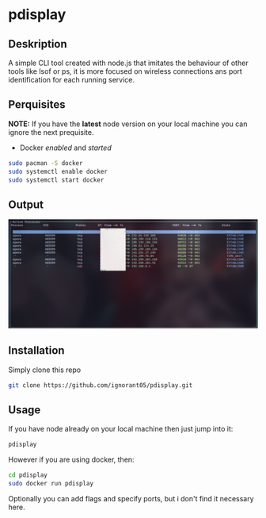 # pdisplay

## Deskription

A simple CLI tool created with node.js that imitates the behaviour of other tools like lsof or ps, it is more focused on wireless connections ans port identification for each running service.

## Perquisites

**NOTE:** If you have the **latest** node version on your local machine you can ignore the next prequisite.

- Docker _enabled_ and _started_

```bash
sudo pacman -S docker
sudo systemctl enable docker
sudo systemctl start docker
```

## Output

![Output](images/output.png)

## Installation

Simply clone this repo

```bash
git clone https://github.com/ignorant05/pdisplay.git
```

## Usage

If you have node already on your local machine then just jump into it:

```bash
pdisplay
```

However if you are using docker, then:

```bash
cd pdisplay
sudo docker run pdisplay
```

Optionally you can add flags and specify ports, but i don't find it necessary here.
